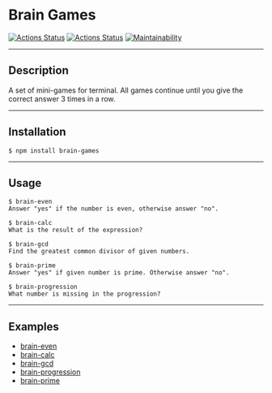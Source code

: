# Brain Games

[![Actions Status](https://github.com/vvpeters/frontend-project-lvl1/workflows/hexlet-check/badge.svg)](https://github.com/vvpeters/frontend-project-lvl1/actions)
[![Actions Status](https://github.com/vvpeters/frontend-project-lvl1/workflows/Node%20CI/badge.svg)](https://github.com/vvpeters/frontend-project-lvl1/actions)
[![Maintainability](https://api.codeclimate.com/v1/badges/a99a88d28ad37a79dbf6/maintainability)](https://codeclimate.com/github/codeclimate/codeclimate/maintainability)

***
## Description

A set of  mini-games for terminal. All games continue until you give the correct answer 3 times in a row.

***
## Installation

```$ npm install brain-games```

***
## Usage
```
$ brain-even  
Answer "yes" if the number is even, otherwise answer "no".

$ brain-calc  
What is the result of the expression?

$ brain-gcd  
Find the greatest common divisor of given numbers.

$ brain-prime  
Answer "yes" if given number is prime. Otherwise answer "no".

$ brain-progression  
What number is missing in the progression?
```

***
## Examples

 - [brain-even](https://asciinema.org/a/1t65ztA3g4HmBxMf09PtiA5Ex)
 - [brain-calc](https://asciinema.org/a/KMg88wgBLQkMOH2IogpoaJXI2)
 - [brain-gcd](https://asciinema.org/a/NzsnNoclkttuNHr0ZOof8fWqS)
 - [brain-progression](https://asciinema.org/a/nP5A0jHmtbbhOEfLsqcHrFKPH)
 - [brain-prime](https://asciinema.org/a/K21RYIGjFfGEvT1A9Trn3alcD)
